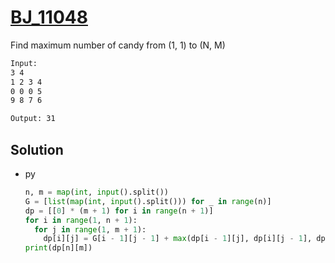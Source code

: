 # [BJ_11048](https://acmicpc.net/problem/11048)

Find maximum number of candy from (1, 1) to (N, M)

```txt
Input:
3 4
1 2 3 4
0 0 0 5
9 8 7 6

Output: 31
```

## Solution

* py

  ```py
  n, m = map(int, input().split())
  G = [list(map(int, input().split())) for _ in range(n)]
  dp = [[0] * (m + 1) for i in range(n + 1)]
  for i in range(1, n + 1):
    for j in range(1, m + 1):
      dp[i][j] = G[i - 1][j - 1] + max(dp[i - 1][j], dp[i][j - 1], dp[i - 1][j - 1])
  print(dp[n][m])
  ```
